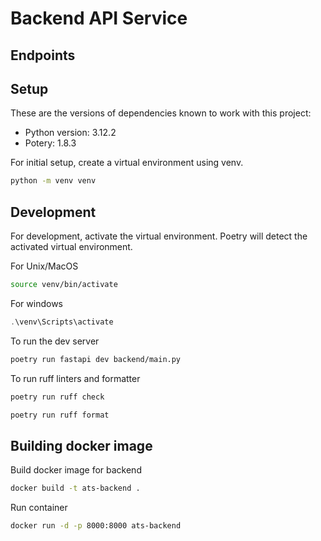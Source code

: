 # Backend API Service

## Endpoints



## Setup

These are the versions of dependencies known to work with this project:

- Python version: 3.12.2
- Potery: 1.8.3

For initial setup, create a virtual environment using venv.

```bash
python -m venv venv
```

## Development

For development, activate the virtual environment. Poetry will detect the activated virtual environment.

For Unix/MacOS

```bash
source venv/bin/activate
```

For windows

```ps1
.\venv\Scripts\activate
```

To run the dev server

```bash
poetry run fastapi dev backend/main.py
```

To run ruff linters and formatter

```bash
poetry run ruff check
```

```bash
poetry run ruff format
```

## Building docker image

Build docker image for backend

```bash
docker build -t ats-backend .
```

Run container

```bash
docker run -d -p 8000:8000 ats-backend
```
